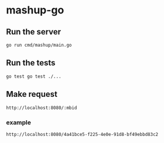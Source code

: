 # mashup-go

## Run the server
`go run cmd/mashup/main.go`

## Run the tests
`go test go test ./...`

## Make request
`http://localhost:8080/:mbid`
### example
`http://localhost:8080/4a41bce5-f225-4e0e-91d8-bf49ebbd83c2`
